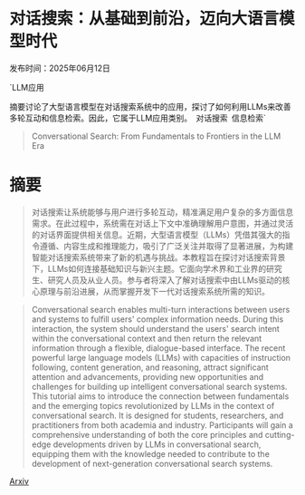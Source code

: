 # 对话搜索：从基础到前沿，迈向大语言模型时代

发布时间：2025年06月12日

`LLM应用

摘要讨论了大型语言模型在对话搜索系统中的应用，探讨了如何利用LLMs来改善多轮互动和信息检索。因此，它属于LLM应用类别。` `对话搜索` `信息检索`

> Conversational Search: From Fundamentals to Frontiers in the LLM Era

# 摘要

> 对话搜索让系统能够与用户进行多轮互动，精准满足用户复杂的多方面信息需求。在此过程中，系统需在对话上下文中准确理解用户意图，并通过灵活的对话界面提供相关信息。近期，大型语言模型（LLMs）凭借其强大的指令遵循、内容生成和推理能力，吸引了广泛关注并取得了显著进展，为构建智能对话搜索系统带来了新的机遇与挑战。本教程旨在探讨对话搜索背景下，LLMs如何连接基础知识与新兴主题。它面向学术界和工业界的研究生、研究人员及从业人员。参与者将深入了解对话搜索中由LLMs驱动的核心原理与前沿进展，从而掌握开发下一代对话搜索系统所需的知识。

> Conversational search enables multi-turn interactions between users and systems to fulfill users' complex information needs. During this interaction, the system should understand the users' search intent within the conversational context and then return the relevant information through a flexible, dialogue-based interface. The recent powerful large language models (LLMs) with capacities of instruction following, content generation, and reasoning, attract significant attention and advancements, providing new opportunities and challenges for building up intelligent conversational search systems. This tutorial aims to introduce the connection between fundamentals and the emerging topics revolutionized by LLMs in the context of conversational search. It is designed for students, researchers, and practitioners from both academia and industry. Participants will gain a comprehensive understanding of both the core principles and cutting-edge developments driven by LLMs in conversational search, equipping them with the knowledge needed to contribute to the development of next-generation conversational search systems.

[Arxiv](https://arxiv.org/abs/2506.10635)